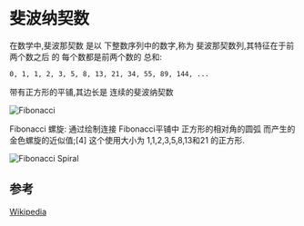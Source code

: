 
# 斐波纳契数

在数学中,斐波那契数 是以 下整数序列中的数字,称为 斐波那契数列,其特征在于前两个数之后 的 每个数都是前两个数的 总和: 

`0, 1, 1, 2, 3, 5, 8, 13, 21, 34, 55, 89, 144, ...`

带有正方形的平铺,其边长是 连续的斐波纳契数

![Fibonacci](https://upload.wikimedia.org/wikipedia/commons/d/db/34%2A21-FibonacciBlocks.png)

Fibonacci 螺旋: 通过绘制连接 Fibonacci平铺中 正方形的相对角的圆弧 而产生的金色螺旋的近似值;[4] 这个使用大小为 1,1,2,3,5,8,13和21 的正方形. 

![Fibonacci Spiral](https://upload.wikimedia.org/wikipedia/commons/2/2e/FibonacciSpiral.svg)

## 参考

[Wikipedia](https://en.wikipedia.org/wiki/Fibonacci_number)
